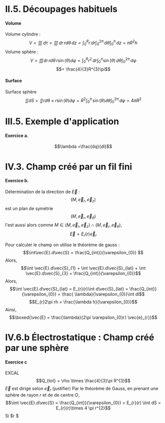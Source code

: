 # II.5. Découpages habituels
#### Volume
Volume cylindre : 
$$V = \iiint \, d\tau = \iiint  \, dr  \, rd\theta  \, dz = \int_{0}^{R}r \, dr \int_{0}^{2\pi}  \, d\theta \int_{0}^{h} \, dz = \pi R^{2}h$$ Volume sphère : 
$$V = \iiint dr \,r d\theta \, r\sin(\theta)d\varphi = \int _{0}^{R} r^{2} \,dr \int_{0}^{\pi} \sin(\theta) \, d\theta \int_{0}^{2\pi} \, d\varphi  $$
$$= \frac{4}{3}R^{3}\pi$$

#### Surface
Surface sphère 
$$\iint dS = \iint rd\theta \times r \sin(\theta)d\varphi = R^{2} \int_{0}^{\pi} \, \sin(\theta)d\theta \int_{0}^{2\pi}  \, d\varphi = 4\pi R^{2}$$

# III.5. Exemple d'application 
#### Exercice a. 
$$\lambda =\frac{dq}{dl}$$

# IV.3. Champ créé par un fil fini
#### Exercice b.
Détermination de la direction de $\vec{E}$ : 
$$(M, \vec{e}_{r}, \vec{e}_{z})$$
est un plan de symétrie
$$(M, \vec{e}_{r}, \vec{e}_{\theta})$$
l'est aussi alors comme $M \in (M, \vec{e}_{r}, \vec{e}_{z}) \cap (M, \vec{e}_{r}, \vec{e}_{\theta})$,
$$\vec{E} = E_{r}(r) \vec{e}_{r}$$

Pour calculer le champ on utilise le théorème de gauss : 
$$\int\vec{E}.d\vec{S} = \frac{Q_{int}}{\varepsilon_{0}} $$
Alors, 
$$\int \vec{E}.d\vec{S}_{1} + \int \vec{E}.d\vec{S}_{lat} + \int \vec{E}.d\vec{S}_{3} = \frac{Q_{int}}{\varepsilon_{0}}$$
Alors, 
$$\int \vec{E}.d\vec{S}_{lat} = E_{r}(r)\int d\vec{S}_{lat} = \frac{Q_{int}}{\varepsilon_{0}} = \frac{ \lambda}{\varepsilon_{0}}\int dl$$
$$E_{r}2\pi rh = \frac{\lambda h}{\varepsilon_{0}}$$
Ainsi, 
$$\boxed{\vec{E} = \frac{\lambda}{2\pi \varepsilon_{0}r} \vec{e}_{r}}$$

# IV.6.b Électrostatique : Champ créé par une sphère
#### Exercice c
EXCAL
$$Q_{tot} = \rho \times \frac{4}{3}\pi R^{3}$$
$\vec{E}$ est dirigé selon $\vec{e}_{r}$ (justifier)
Par le théorème de Gauss, en prenant une sphère de rayon $r$ et de de centre $O$, 
$$\iint \vec{E}.d\vec{S} = \frac{Q_{int}}{\varepsilon_{0}} = E_{r}(r) \iint dS = E_{r}(r)\times 4 \pi r^{2}$$
Si $r $